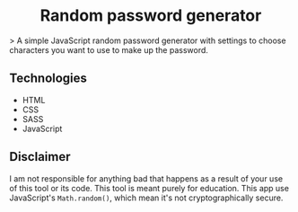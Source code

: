 <h1 align="center">Random password generator</h1>
> A simple JavaScript random password generator with settings to choose characters you want to use to make up the password.

## Technologies
* HTML
* CSS
* SASS
* JavaScript

## Disclaimer
I am not responsible for anything bad that happens as a result of your use of this tool or its code. This tool is meant purely for education.
This app use JavaScript's `Math.random()`, which mean it's not cryptographically secure.
